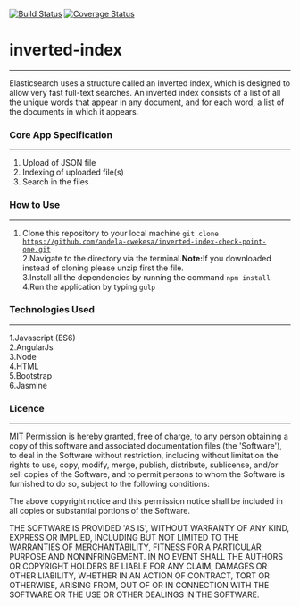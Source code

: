 [![Build Status](https://travis-ci.org/andela-cwekesa/inverted-index-check-point-one.svg?branch=C1_inverted-index)](https://travis-ci.org/andela-cwekesa/inverted-index-check-point-one)
[![Coverage Status](https://coveralls.io/repos/github/andela-cwekesa/inverted-index-check-point-one/badge.svg?branch=master)](https://coveralls.io/github/andela-cwekesa/inverted-index-check-point-one?branch=master)
<br>
# inverted-index
--------
Elasticsearch uses a structure called an inverted index, which is designed to allow very fast full-text searches. An inverted index consists of a list of all the unique words that appear in any document, and for each word, a list of the documents in which it appears. <br>

### Core App Specification
--------
1. Upload of JSON file
2. Indexing of uploaded file(s)
3. Search in the files

### How to Use
--------
1. Clone this repository to your local machine
<code>git clone https://github.com/andela-cwekesa/inverted-index-check-point-one.git</code><br>
2.Navigate to the directory via the terminal.<b>Note:</b>If you downloaded instead of cloning please unzip first the file.<br>
3.Install all the dependencies by running the command <code>npm install</code><br>
4.Run the application by typing <code>gulp</code>

### Technologies Used
--------
1.Javascript (ES6) <br>
2.AngularJs<br>
3.Node<br>
4.HTML<br>
5.Bootstrap<br>
6.Jasmine<br>


### Licence
--------

MIT 
Permission is hereby granted, free of charge, to any person obtaining
a copy of this software and associated documentation files (the
'Software'), to deal in the Software without restriction, including
without limitation the rights to use, copy, modify, merge, publish,
distribute, sublicense, and/or sell copies of the Software, and to
permit persons to whom the Software is furnished to do so, subject to
the following conditions:

The above copyright notice and this permission notice shall be
included in all copies or substantial portions of the Software.

THE SOFTWARE IS PROVIDED 'AS IS', WITHOUT WARRANTY OF ANY KIND,
EXPRESS OR IMPLIED, INCLUDING BUT NOT LIMITED TO THE WARRANTIES OF
MERCHANTABILITY, FITNESS FOR A PARTICULAR PURPOSE AND NONINFRINGEMENT.
IN NO EVENT SHALL THE AUTHORS OR COPYRIGHT HOLDERS BE LIABLE FOR ANY
CLAIM, DAMAGES OR OTHER LIABILITY, WHETHER IN AN ACTION OF CONTRACT,
TORT OR OTHERWISE, ARISING FROM, OUT OF OR IN CONNECTION WITH THE
SOFTWARE OR THE USE OR OTHER DEALINGS IN THE SOFTWARE.